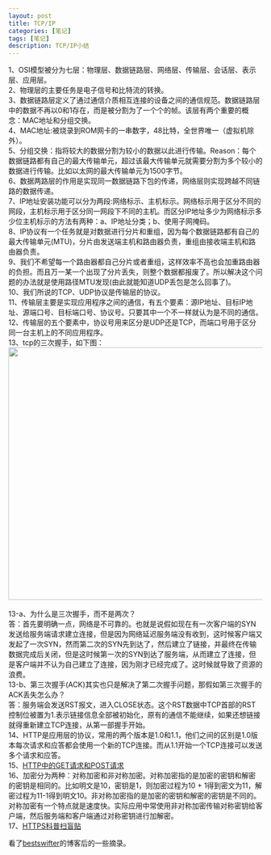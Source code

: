 ```yaml
---
layout: post
title: TCP/IP
categories: [笔记]
tags: [笔记]
description: TCP/IP小结
---
```


1、OSI模型被分为七层：物理层、数据链路层、网络层、传输层、会话层、表示层、应用层。<br>
2、物理层的主要任务是电子信号和比特流的转换。<br>
3、数据链路层定义了通过通信介质相互连接的设备之间的通信规范。数据链路层中的数据不再以0和1存在，而是被分割为了一个个的帧。该层有两个重要的概念：MAC地址和分组交换。<br>
4、MAC地址:被烧录到ROM网卡的一串数字，48比特，全世界唯一（虚拟机除外）。<br>
5、分组交换：指将较大的数据分割为较小的数据以此进行传输。Reason：每个数据链路都有自己的最大传输单元，超过该最大传输单元就需要分割为多个较小的数据进行传输。比如以太网的最大传输单元为1500字节。<br>
6、数据两路层的作用是实现同一数据链路下包的传递，网络层则实现跨越不同链路的数据传递。<br>
7、IP地址安装功能可以分为两段:网络标示、主机标示。网络标示用于区分不同的网段，主机标示用于区分同一网段下不同的主机。而区分IP地址多少为网络标示多少位主机标示的方法有两种：a、IP地址分类；b、使用子网掩码。<br>
8、IP协议有一个任务就是对数据进行分片和重组，因为每个数据链路都有自己的最大传输单元(MTU)，分片由发送端主机和路由器负责，重组由接收端主机和路由器负责。<br>
9、我们不希望每一个路由器都自己分片或者重组，这样效率不高也会加重路由器的负担。而且万一某一个出现了分片丢失，则整个数据都报废了。所以解决这个问题的办法就是使用路径MTU发现(由此就能知道UDP丢包是怎么回事了)。<br>
10、我们所说的TCP、UDP协议是传输层的协议。<br>
11、传输层主要是实现应用程序之间的通信，有五个要素：源IP地址、目标IP地址、源端口号、目标端口号、协议号。只要其中一个不一样就认为是不同的通信。<br>
12、传输层的五个要素中，协议号用来区分是UDP还是TCP，而端口号用于区分同一台主机上的不同应用程序。<br>
13、tcp的三次握手，如下图：<br/>
<img src="http://maximuum.com/assets/images/tcp_ip.png" width="506" height="500" alt=""><br/><br/>
13-a、为什么是三次握手，而不是两次？<br>
 答：首先要明确一点，网络是不可靠的。也就是说假如现在有一次客户端的SYN发送给服务端请求建立连接，但是因为网络延迟服务端没有收到，这时候客户端又发起了一次SYN，然而第二次的SYN先到达了，然后建立了链接，并最终在传输数据完成后关闭，但是这时候第一次的SYN到达了服务端，从而建立了连接，但是客户端并不认为自己建立了连接，因为刚才已经完成了。这时候就导致了资源的浪费。<br>
13-b、第三次握手(ACK)其实也只是解决了第二次握手问题，那假如第三次握手的ACK丢失怎么办？<br>
答：服务端会发送RST报文，进入CLOSE状态。这个RST数据中TCP首部的RST控制位被置为1.表示链接信息全部被初始化，原有的通信不能继续，如果还想链接就得重新建立TCP连接，从第一部握手开始。<br>
14、HTTP是应用层的协议，常用的两个版本是1.0和1.1，他们之间的区别是1.0版本每次请求和应答都会使用一个新的TCP连接。而从1.1开始一个TCP连接可以发送多个请求和应答。<br>
15、[HTTP中的GET请求和POST请求](http://www.jianshu.com/p/015242c4ea6f)<br>
16、加密分为两种：对称加密和非对称加密。对称加密指的是加密的密钥和解密的密钥是相同的。比如明文是10，密钥是1，则加密过程为10 + 1得到密文为11，解密过程为11-1得到明文10。非对称加密指的是加密的密钥和解密的密钥是不同的。对称加密有一个特点就是速度快。实际应用中常使用非对称加密传输对称密钥给客户端，然后服务端和客户端通过对称密钥进行加解密。<br>
17、[HTTPS科普扫盲贴](https://segmentfault.com/a/1190000004523659)<br>


看了[bestswifter](http://www.jianshu.com/users/3e55748920d2/latest_articles)的博客后的一些摘录。